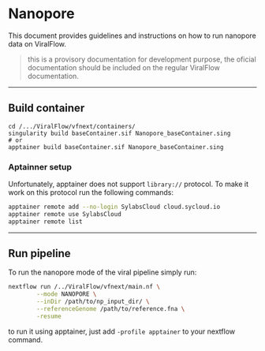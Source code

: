 # Nanopore 

This document provides guidelines and instructions on how to run nanopore data on ViralFlow.

> this is a provisory documentation for development purpose, the oficial documentation should be included on the regular ViralFlow documentation.

---

## Build container

```
cd /.../ViralFlow/vfnext/containers/
singularity build baseContainer.sif Nanopore_baseContainer.sing
# or
apptainer build baseContainer.sif Nanopore_baseContainer.sing
```
### Aptainner setup

Unfortunately, apptainer does not support `library://` protocol. To make it work on this protocol run the following commands:

```bash
apptainer remote add --no-login SylabsCloud cloud.sycloud.io
apptainer remote use SylabsCloud
apptainer remote list
```

---

## Run pipeline 

To run the nanopore mode of the viral pipeline simply run:

```bash
nextflow run /../ViralFlow/vfnext/main.nf \
        --mode NANOPORE \
        --inDir /path/to/np_input_dir/ \
        --referenceGenome /path/to/reference.fna \
        -resume
```

to run it using apptainer, just add `-profile apptainer` to your nextflow command.
